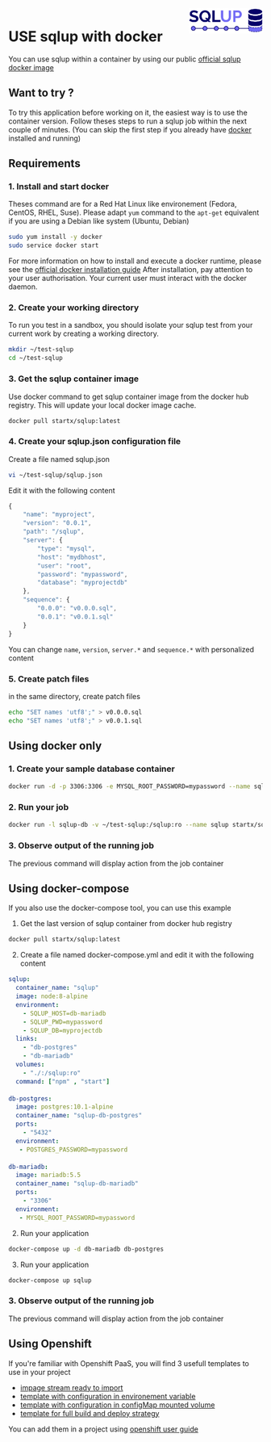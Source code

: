 <img align="right" height="50" src="https://raw.githubusercontent.com/startxfr/sqlup/master/docs/assets/logo.svg?sanitize=true">

# USE sqlup with docker

You can use sqlup within a container by using our public [official sqlup docker image](https://hub.docker.com/r/startx/sqlup/)

## Want to try ?

To try this application before working on it, the easiest way 
is to use the container version. Follow theses steps to run
a sqlup job within the next couple of minutes. 
(You can skip the first step if you already have [docker](https://www.docker.com)
installed and running)

## Requirements

### 1. Install and start docker

Theses command are for a Red Hat Linux like
environement (Fedora, CentOS, RHEL, Suse). Please adapt `yum` command to the 
```apt-get``` equivalent if you are using a Debian like system (Ubuntu, Debian)

```bash
sudo yum install -y docker
sudo service docker start
```
For more information on how to install and execute a docker runtime, please see
the [official docker installation guide](https://docs.docker.com/engine/installation/)
After installation, pay attention to your user authorisation. Your current user
must interact with the docker daemon.

### 2. Create your working directory

To run you test in a sandbox, you should isolate your sqlup test from 
your current work by creating a working directory.
```bash
mkdir ~/test-sqlup
cd ~/test-sqlup
```

### 3. Get the sqlup container image

Use docker command to get sqlup container image from the docker hub registry. 
This will update your local docker image cache.

```bash
docker pull startx/sqlup:latest
```

### 4. Create your sqlup.json configuration file

Create a file named sqlup.json

```bash
vi ~/test-sqlup/sqlup.json
```

Edit it with the following content

```javascript
{
    "name": "myproject",
    "version": "0.0.1",
    "path": "/sqlup",
    "server": {
        "type": "mysql",
        "host": "mydbhost",
        "user": "root",
        "password": "mypassword",
        "database": "myprojectdb"
    },
    "sequence": {
        "0.0.0": "v0.0.0.sql",
        "0.0.1": "v0.0.1.sql"
    }
}
```
You can change `name`, `version`, `server.*` and `sequence.*` with personalized content

### 5. Create patch files

in the same directory, create patch files 

```bash
echo "SET names 'utf8';" > v0.0.0.sql
echo "SET names 'utf8';" > v0.0.1.sql
```

## Using docker only

### 1. Create your sample database container

```bash
docker run -d -p 3306:3306 -e MYSQL_ROOT_PASSWORD=mypassword --name sqlup-db mariadb:5.5
```

### 2. Run your job

```bash
docker run -l sqlup-db -v ~/test-sqlup:/sqlup:ro --name sqlup startx/sqlup:latest
```

### 3. Observe output of the running job

The previous command will display action from the job container


## Using docker-compose

If you also use the docker-compose tool, you can use this example

1. Get the last version of sqlup container from docker hub registry
```bash
docker pull startx/sqlup:latest
```

2. Create a file named docker-compose.yml and edit it with the following content
```yml
sqlup:
  container_name: "sqlup"
  image: node:8-alpine
  environment:
    - SQLUP_HOST=db-mariadb
    - SQLUP_PWD=mypassword
    - SQLUP_DB=myprojectdb
  links:
    - "db-postgres"
    - "db-mariadb"
  volumes:
    - "./:/sqlup:ro"
  command: ["npm" , "start"]

db-postgres:
  image: postgres:10.1-alpine
  container_name: "sqlup-db-postgres"
  ports:
    - "5432"
  environment:
   - POSTGRES_PASSWORD=mypassword

db-mariadb:
  image: mariadb:5.5
  container_name: "sqlup-db-mariadb"
  ports:
    - "3306"
  environment:
   - MYSQL_ROOT_PASSWORD=mypassword
```

2. Run your application
```bash
docker-compose up -d db-mariadb db-postgres
```

3. Run your application
```bash
docker-compose up sqlup
```

### 3. Observe output of the running job

The previous command will display action from the job container

## Using Openshift

If you're familiar with Openshift PaaS, you will find 3 usefull templates to use in
your project
- [impage stream ready to import](./openshift-imageStreams.yml)
- [template with configuration in environement variable](./openshift-template-env.yml)
- [template with configuration in configMap mounted volume](./openshift-template-configMap.yml)
- [template for full build and deploy strategy](./openshift-template-build.yml)

You can add them in a project using [openshift user guide](https://docs.openshift.org/latest/dev_guide/templates.html#uploading-a-template)